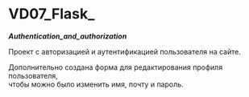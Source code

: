 # VD07_Flask_

___Authentication_and_authorization___


Проект с авторизацией и аутентификацией пользователя на сайте.

Дополнительно создана форма для редактирования профиля пользователя,<br>
чтобы можно было изменить имя, почту и пароль.



